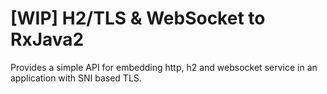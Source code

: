 # [WIP] H2/TLS & WebSocket to RxJava2

Provides a simple API for embedding http, h2 and websocket service in an application with SNI based TLS.
